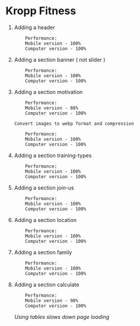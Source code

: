 # Kropp Fitness

1.  Adding a header

        	Performance:
        	Mobile version - 100%
        	Computer version - 100%

2.  Adding a section banner ( not slider )

        	Performance:
        	Mobile version - 100%
        	Computer version - 100%

3.  Adding a section motivation

        	Performance:
        	Mobile version - 88%
        	Computer version - 100%

        Convert images to webp format and compression

            Performance:
        	Mobile version - 100%
        	Computer version - 100%

4.  Adding a section training-types

        	Performance:
        	Mobile version - 100%
        	Computer version - 100%

5.  Adding a section join-us

        	Performance:
        	Mobile version - 100%
        	Computer version - 100%

6.  Adding a section location

        	Performance:
        	Mobile version - 100%
        	Computer version - 100%

7.  Adding a section family

        	Performance:
        	Mobile version - 100%
        	Computer version - 100%

8.  Adding a section calculate

        	Performance:
        	Mobile version - 98%
        	Computer version - 100%

    _Using tables slows down page loading_
